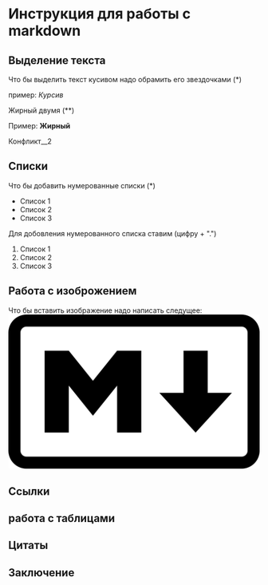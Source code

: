 # Инструкция для работы с markdown

## Выделение текста

Что бы выделить текст кусивом надо обрамить его звездочками (*)

 пример: *Курсив* 

 Жирный двумя (**)

Пример: **Жирный**

Конфликт__2
## Списки

Что бы добавить нумерованные списки (*)

* Список 1
* Список 2
* Список 3

Для добовления нумерованного списка ставим (цифру + ".")
1. Список 1
2. Список 2
3. Список 3

## Работа с изоброжением 

Что бы вставить изображение надо написать следущее: 
![MarkDown](Markdown-mark.svg.png)

## Ссылки

## работа с таблицами

## Цитаты

## Заключение